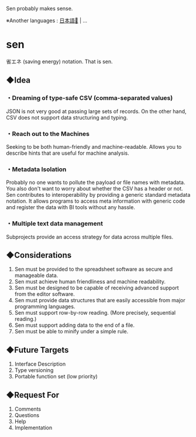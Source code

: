 Sen probably makes sense.

※Another languages : [日本語🎌](./docs/ja/README.md) | ...

# sen
省エネ (saving energy) notation. That is sen.

## ◆Idea
### ・Dreaming of type-safe CSV (comma-separated values)
JSON is not very good at passing large sets of records. On the other hand, CSV does not support data structuring and typing.
### ・Reach out to the Machines
Seeking to be both human-friendly and machine-readable. Allows you to describe hints that are useful for machine analysis.
### ・Metadata Isolation
Probably no one wants to pollute the payload or file names with metadata.  
You also don't want to worry about whether the CSV has a header or not.  
Sen contributes to interoperability by providing a generic standard metadata notation.
It allows programs to access meta information with generic code and register the data with BI tools without any hassle.
### ・Multiple text data management
Subprojects provide an access strategy for data across multiple files.

## ◆Considerations
1. Sen must be provided to the spreadsheet software as secure and manageable data.
1. Sen must achieve human friendliness and machine readability.
1. Sen must be designed to be capable of receiving advanced support from the editor software.
1. Sen must provide data structures that are easily accessible from major programming languages.
1. Sen must support row-by-row reading. (More precisely, sequential reading.)
1. Sen must support adding data to the end of a file.
1. Sen must be able to minify under a simple rule.

## ◆Future Targets
1. Interface Description
1. Type versioning
1. Portable function set (low priority)

## ◆Request For
1. Comments
1. Questions
1. Help
1. Implementation
